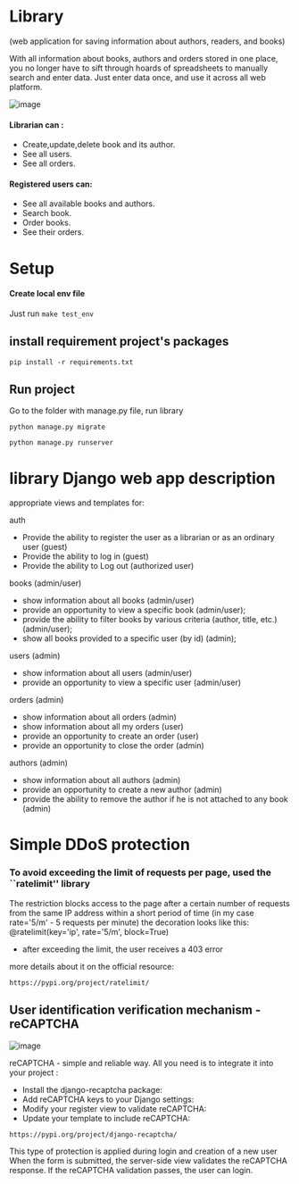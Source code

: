 # Library
(web application for saving information about authors, readers, and books)

With all information about books, authors and orders stored in one place, you no longer have to sift through hoards of spreadsheets to manually search and enter data. Just enter data once, and use it across all web platform.

![image](https://github.com/tsymbaliuk-ivan/library_promo/assets/99876130/3d84b6dd-4b65-49f1-a4e0-12d79451ebaf)


#### Librarian can :

- Create,update,delete book and its author. 
- See all users.
- See all orders.

#### Registered users can:

- See all available books and authors.
- Search book.
- Order books.
- See their orders. 

# Setup

#### Create local env file

Just run `make test_env`

## install requirement project's packages

```commandline
pip install -r requirements.txt
```

## Run project

Go to the folder with manage.py file, run library
```commandline
python manage.py migrate 
```

```commandline
python manage.py runserver
```


# library Django web app description

appropriate views and templates for:

auth
* Provide the ability to register the user as a librarian or as an ordinary user (guest)
* Provide the ability to log in (guest)
* Provide the ability to Log out (authorized user)


books  (admin/user)

* show information about all books (admin/user)
* provide an opportunity to view a specific book (admin/user);
* provide the ability to filter books by various criteria (author, title, etc.) (admin/user);
* show all books provided to a specific user (by id) (admin);

users  (admin)

* show information about all users (admin/user)
* provide an opportunity to view a specific user (admin/user)

orders  (admin)

* show information about all orders (admin)
* show information about all my orders (user)
* provide an opportunity to create an order (user)
* provide an opportunity to close the order  (admin)

authors  (admin)

* show information about all authors (admin)
* provide an opportunity to create a new author  (admin)
* provide the ability to remove the author if he is not attached to any book (admin)


# Simple DDoS protection

### To avoid exceeding the limit of requests per page, used the ``ratelimit'' library

The restriction blocks access to the page after a certain number of requests from the same IP address within a short period of time
(in my case rate='5/m' - 5 requests per minute)
the decoration looks like this:
@ratelimit(key='ip', rate='5/m', block=True)

* after exceeding the limit, the user receives a 403 error

more details about it on the official resource:
```commandline
https://pypi.org/project/ratelimit/
```

## User identification verification mechanism - reCAPTCHA

![image](https://github.com/tsymbaliuk-ivan/library_promo/assets/99876130/57b245bd-74a3-4732-9480-f56fd458bc5b)


reCAPTCHA - simple and reliable way. 
All you need is to integrate it into your project :

* Install the django-recaptcha package:
* Add reCAPTCHA keys to your Django settings:
* Modify your register view to validate reCAPTCHA:
* Update your template to include reCAPTCHA:

```commandline
https://pypi.org/project/django-recaptcha/
```
This type of protection is applied during login and creation of a new user
When the form is submitted, the server-side view validates the reCAPTCHA response.
If the reCAPTCHA validation passes, the user can login.

